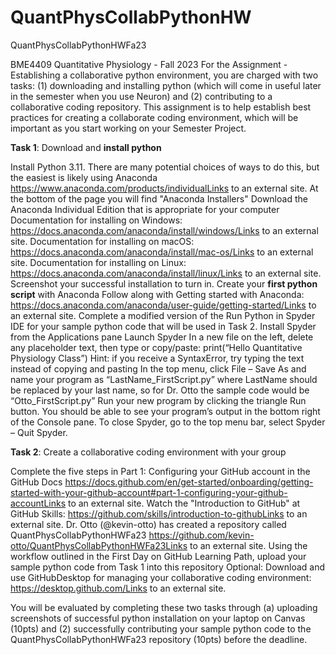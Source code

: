 # QuantPhysCollabPythonHW
QuantPhysCollabPythonHWFa23

BME4409 Quantitative Physiology - Fall 2023
For the Assignment - Establishing a collaborative python environment, you are charged with two tasks: (1) downloading and installing python (which will come in useful later in the semester when you use Neuron) and (2) contributing to a collaborative coding repository. This assignment is to help establish best practices for creating a collaborate coding environment, which will be important as you start working on your Semester Project.

**Task 1**: Download and **install python**

Install Python 3.11. There are many potential choices of ways to do this, but the easiest is likely using Anaconda
https://www.anaconda.com/products/individualLinks to an external site.
At the bottom of the page you will find "Anaconda Installers"
Download the Anaconda Individual Edition that is appropriate for your computer
Documentation for installing on Windows: https://docs.anaconda.com/anaconda/install/windows/Links to an external site.
Documentation for installing on macOS: https://docs.anaconda.com/anaconda/install/mac-os/Links to an external site.
Documentation for installing on Linux: https://docs.anaconda.com/anaconda/install/linux/Links to an external site.
Screenshot your successful installation to turn in.
Create your **first python script** with Anaconda
Follow along with Getting started with Anaconda: https://docs.anaconda.com/anaconda/user-guide/getting-started/Links to an external site.
Complete a modified version of the Run Python in Spyder IDE for your sample python code that will be used in Task 2.
Install Spyder from the Applications pane
Launch Spyder
In a new file on the left, delete any placeholder text, then type or copy/paste:
print(“Hello Quantitative Physiology Class”)
Hint: if you receive a SyntaxError, try typing the text instead of copying and pasting
In the top menu, click File – Save As and name your program as “LastName_FirstScript.py”
where LastName should be replaced by your last name, so for Dr. Otto the sample code would be “Otto_FirstScript.py”
Run your new program by clicking the triangle Run button.
You should be able to see your program’s output in the bottom right of the Console pane.
To close Spyder, go to the top menu bar, select Spyder – Quit Spyder.
 

**Task 2**: Create a collaborative coding environment with your group

Complete the five steps in Part 1: Configuring your GitHub account in the GitHub Docs 
https://docs.github.com/en/get-started/onboarding/getting-started-with-your-github-account#part-1-configuring-your-github-accountLinks to an external site.
Watch the "Introduction to GitHub" at GitHub Skills: 
https://github.com/skills/introduction-to-githubLinks to an external site.
Dr. Otto (@kevin-otto) has created a repository called QuantPhysCollabPythonHWFa23
https://github.com/kevin-otto/QuantPhysCollabPythonHWFa23Links to an external site.
Using the workflow outlined in the First Day on GitHub Learning Path, upload your sample python code from Task 1 into this repository
Optional: Download and use GitHubDesktop for managing your collaborative coding environment: https://desktop.github.com/Links to an external site.
 

You will be evaluated by completing these two tasks through (a) uploading screenshots of successful python installation on your laptop on Canvas (10pts) and (2) successfully contributing your sample python code to the QuantPhysCollabPythonHWFa23 repository (10pts) before the deadline.
